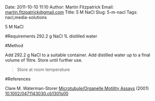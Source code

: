 Date: 2011-10-10 11:10
Author: Martin Fitzpatrick
Email: martin.fitzpatrick@gmail.com
Title: 5 M NaCl
Slug: 5-m-nacl
Tags: nacl,media-solutions

5 M NaCl





#Requirements
292.2 g NaCl
1L distilled water

#Method

Add 292.2 g NaCl to a suitable container. Add distilled water up to a final volume of 1litre. Store until further use.


>Store at room temperature




#References


Clare M. Waterman-Storer [Microtubule/Organelle Motility Assays](http://dx.doi.org/10.1002/0471143030.cb1301s00)  (2001)
[10.1002/0471143030.cb1301s00](http://dx.doi.org/10.1002/0471143030.cb1301s00)





